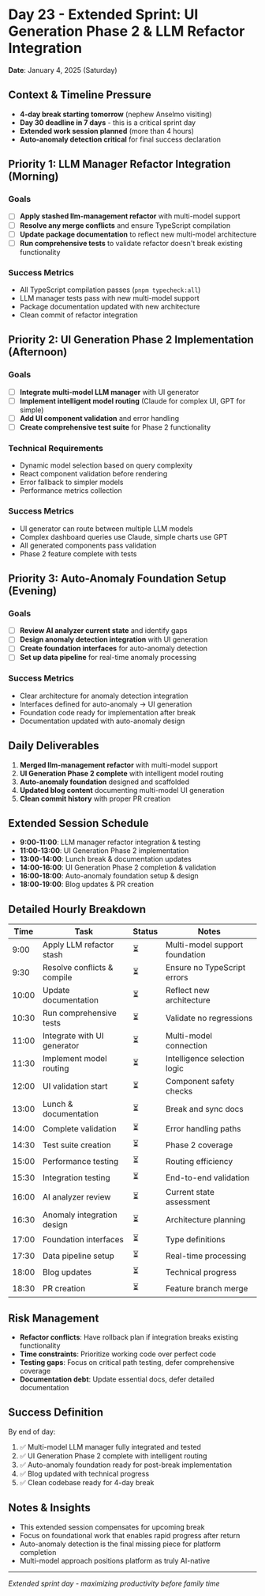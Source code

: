 # Day 23 - Extended Sprint: UI Generation Phase 2 & LLM Refactor Integration

**Date**: January 4, 2025 (Saturday)

## Context & Timeline Pressure
- **4-day break starting tomorrow** (nephew Anselmo visiting)
- **Day 30 deadline in 7 days** - this is a critical sprint day
- **Extended work session planned** (more than 4 hours)
- **Auto-anomaly detection critical** for final success declaration

## Priority 1: LLM Manager Refactor Integration (Morning)
### Goals
- [ ] **Apply stashed llm-management refactor** with multi-model support
- [ ] **Resolve any merge conflicts** and ensure TypeScript compilation
- [ ] **Update package documentation** to reflect new multi-model architecture
- [ ] **Run comprehensive tests** to validate refactor doesn't break existing functionality

### Success Metrics
- All TypeScript compilation passes (`pnpm typecheck:all`)
- LLM manager tests pass with new multi-model support
- Package documentation updated with new architecture
- Clean commit of refactor integration

## Priority 2: UI Generation Phase 2 Implementation (Afternoon)
### Goals  
- [ ] **Integrate multi-model LLM manager** with UI generator
- [ ] **Implement intelligent model routing** (Claude for complex UI, GPT for simple)
- [ ] **Add UI component validation** and error handling
- [ ] **Create comprehensive test suite** for Phase 2 functionality

### Technical Requirements
- Dynamic model selection based on query complexity
- React component validation before rendering
- Error fallback to simpler models
- Performance metrics collection

### Success Metrics
- UI generator can route between multiple LLM models
- Complex dashboard queries use Claude, simple charts use GPT
- All generated components pass validation
- Phase 2 feature complete with tests

## Priority 3: Auto-Anomaly Foundation Setup (Evening)
### Goals
- [ ] **Review AI analyzer current state** and identify gaps
- [ ] **Design anomaly detection integration** with UI generation
- [ ] **Create foundation interfaces** for auto-anomaly detection
- [ ] **Set up data pipeline** for real-time anomaly processing

### Success Metrics
- Clear architecture for anomaly detection integration
- Interfaces defined for auto-anomaly → UI generation
- Foundation code ready for implementation after break
- Documentation updated with auto-anomaly design

## Daily Deliverables
1. **Merged llm-management refactor** with multi-model support
2. **UI Generation Phase 2 complete** with intelligent model routing
3. **Auto-anomaly foundation** designed and scaffolded
4. **Updated blog content** documenting multi-model UI generation
5. **Clean commit history** with proper PR creation

## Extended Session Schedule
- **9:00-11:00**: LLM manager refactor integration & testing
- **11:00-13:00**: UI Generation Phase 2 implementation  
- **13:00-14:00**: Lunch break & documentation updates
- **14:00-16:00**: UI Generation Phase 2 completion & validation
- **16:00-18:00**: Auto-anomaly foundation setup & design
- **18:00-19:00**: Blog updates & PR creation

## Detailed Hourly Breakdown

| Time | Task | Status | Notes |
|------|------|--------|-------|
| 9:00 | Apply LLM refactor stash | ⏳ | Multi-model support foundation |
| 9:30 | Resolve conflicts & compile | ⏳ | Ensure no TypeScript errors |
| 10:00 | Update documentation | ⏳ | Reflect new architecture |
| 10:30 | Run comprehensive tests | ⏳ | Validate no regressions |
| 11:00 | Integrate with UI generator | ⏳ | Multi-model connection |
| 11:30 | Implement model routing | ⏳ | Intelligence selection logic |
| 12:00 | UI validation start | ⏳ | Component safety checks |
| 13:00 | Lunch & documentation | ⏳ | Break and sync docs |
| 14:00 | Complete validation | ⏳ | Error handling paths |
| 14:30 | Test suite creation | ⏳ | Phase 2 coverage |
| 15:00 | Performance testing | ⏳ | Routing efficiency |
| 15:30 | Integration testing | ⏳ | End-to-end validation |
| 16:00 | AI analyzer review | ⏳ | Current state assessment |
| 16:30 | Anomaly integration design | ⏳ | Architecture planning |
| 17:00 | Foundation interfaces | ⏳ | Type definitions |
| 17:30 | Data pipeline setup | ⏳ | Real-time processing |
| 18:00 | Blog updates | ⏳ | Technical progress |
| 18:30 | PR creation | ⏳ | Feature branch merge |

## Risk Management
- **Refactor conflicts**: Have rollback plan if integration breaks existing functionality
- **Time constraints**: Prioritize working code over perfect code
- **Testing gaps**: Focus on critical path testing, defer comprehensive coverage
- **Documentation debt**: Update essential docs, defer detailed documentation

## Success Definition
By end of day:
1. ✅ Multi-model LLM manager fully integrated and tested
2. ✅ UI Generation Phase 2 complete with intelligent routing
3. ✅ Auto-anomaly foundation ready for post-break implementation
4. ✅ Blog updated with technical progress
5. ✅ Clean codebase ready for 4-day break

## Notes & Insights
- This extended session compensates for upcoming break
- Focus on foundational work that enables rapid progress after return
- Auto-anomaly detection is the final missing piece for platform completion
- Multi-model approach positions platform as truly AI-native

---
*Extended sprint day - maximizing productivity before family time*